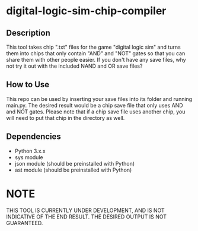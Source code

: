 # digital-logic-sim-chip-compiler
## Description
This tool takes chip ".txt" files for the game "digital logic sim" and turns them into chips that only contain "AND" and "NOT" gates so that you can share them with other people easier. If you don't have any save files, why not try it out with the included NAND and OR save files?
## How to Use
This repo can be used by inserting your save files into its folder and running main.py. The desired result would be a chip save file that only uses AND and NOT gates. Please note that if a chip save file uses another chip, you will need to put that chip in the directory as well.
## Dependencies
+ Python 3.x.x
+ sys module
+ json module (should be preinstalled with Python)
+ ast module (should be preinstalled with Python)
# NOTE
THIS TOOL IS CURRENTLY UNDER DEVELOPMENT, AND IS NOT INDICATIVE OF THE END RESULT. THE DESIRED OUTPUT IS NOT GUARANTEED.
